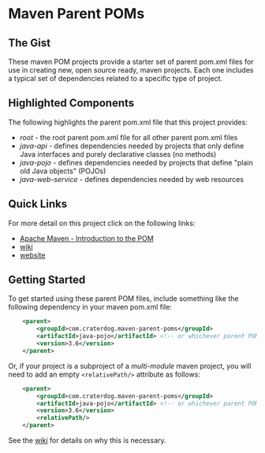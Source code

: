 # Maven Parent POMs

## The Gist
These maven POM projects provide a starter set of parent pom.xml files for use in creating new, open source ready, maven projects. Each one includes a typical set of dependencies related to a specific type of project.

## Highlighted Components
The following highlights the parent pom.xml file that this project provides:

 * *root* - the root parent pom.xml file for all other parent pom.xml files
 * *java-api* - defines dependencies needed by projects that only define Java interfaces and
purely declarative classes (no methods)
 * *java-pojo* - defines dependencies needed by projects that define "plain old Java objects" (POJOs)
 * *java-web-service* - defines dependencies needed by web resources

## Quick Links
For more detail on this project click on the following links:

 * [Apache Maven - Introduction to the POM](http://maven.apache.org/guides/introduction/introduction-to-the-pom.html)
 * [wiki](https://github.com/craterdog/maven-parent-poms/wiki/Crater-Dog-Technologies%E2%84%A2-Maven-Parent-Poms)
 * [website](http://craterdog.com)

## Getting Started
To get started using these parent POM files, include something like the following dependency in your
maven pom.xml file:

```xml
    <parent>
        <groupId>com.craterdog.maven-parent-poms</groupId>
        <artifactId>java-pojo</artifactId> <!-- or whichever parent POM project is right for your project -->
        <version>3.6</version>
    </parent>
```

Or, if your project is a subproject of a *multi-module* maven project, you will need to add an empty
 `<relativePath/>` attribute as follows:

```xml
    <parent>
        <groupId>com.craterdog.maven-parent-poms</groupId>
        <artifactId>java-pojo</artifactId> <!-- or whichever parent POM project is right for your project -->
        <version>3.6</version>
        <relativePath/>
    </parent>
```

See the [wiki](https://github.com/craterdog/maven-parent-poms/wiki/Crater-Dog-Technologies%E2%84%A2-Maven-Parent-Poms#using-parent-poms-in-multi-module-maven-projects)
for details on why this is necessary.
